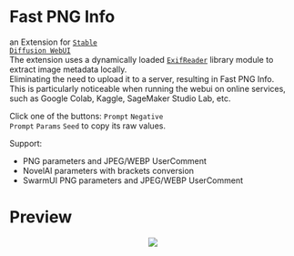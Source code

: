 # Fast PNG Info
an Extension for <code>[Stable Diffusion WebUI](https://github.com/AUTOMATIC1111/stable-diffusion-webui)</code><br>
The extension uses a dynamically loaded <code>[ExifReader](https://github.com/mattiasw/ExifReader)</code> library module to extract image metadata locally.<br>
Eliminating the need to upload it to a server, resulting in Fast PNG Info.<br>
This is particularly noticeable when running the webui on online services, such as Google Colab, Kaggle, SageMaker Studio Lab, etc.<br>

Click one of the buttons: <code>Prompt</code> <code>Negative Prompt</code> <code>Params</code> <code>Seed</code> to copy its raw values.

Support:
- PNG parameters and JPEG/WEBP UserComment
- NovelAI parameters with brackets conversion
- SwarmUI PNG parameters and JPEG/WEBP UserComment

# Preview

<p align="center">
  <img src="https://github.com/user-attachments/assets/8c4139d4-f8a6-45d1-ac19-ad44d84d0959", widht=1000px>
</p>
